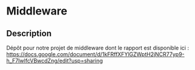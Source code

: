 # Middleware


## Description

Dépôt pour notre projet de middleware dont le rapport est disponible ici : https://docs.google.com/document/d/1kFRffXFYlGZWptH2jNCR77yp9-h_F7IwlfcVBwcdZng/edit?usp=sharing

